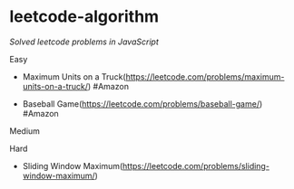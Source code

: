 # leetcode-algorithm
*Solved leetcode problems in JavaScript*

Easy

- Maximum Units on a Truck(https://leetcode.com/problems/maximum-units-on-a-truck/) #Amazon

- Baseball Game(https://leetcode.com/problems/baseball-game/) #Amazon

Medium

Hard

- Sliding Window Maximum(https://leetcode.com/problems/sliding-window-maximum/)
